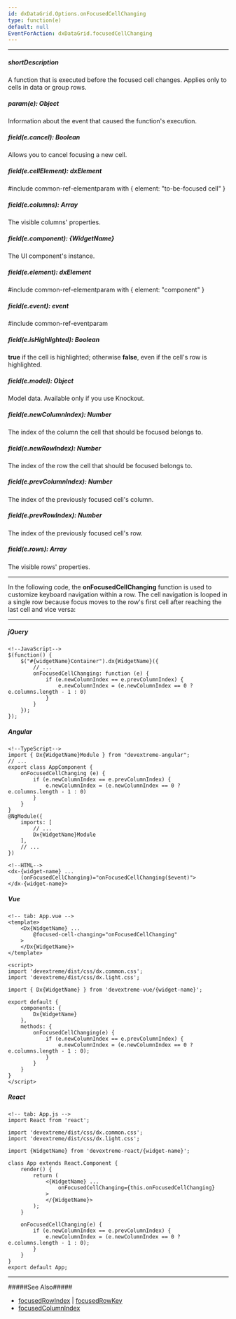 ```yaml
---
id: dxDataGrid.Options.onFocusedCellChanging
type: function(e)
default: null
EventForAction: dxDataGrid.focusedCellChanging
---
```

---
##### shortDescription
A function that is executed before the focused cell changes. Applies only to cells in data or group rows.

##### param(e): Object
Information about the event that caused the function's execution.

##### field(e.cancel): Boolean
Allows you to cancel focusing a new cell.

##### field(e.cellElement): dxElement
#include common-ref-elementparam with { element: "to-be-focused cell" }

##### field(e.columns): Array<dxDataGridColumn>
The visible columns' properties.

##### field(e.component): {WidgetName}
The UI component's instance.

##### field(e.element): dxElement
#include common-ref-elementparam with { element: "component" }

##### field(e.event): event
#include common-ref-eventparam

##### field(e.isHighlighted): Boolean
**true** if the cell is highlighted; otherwise **false**, even if the cell's row is highlighted.

##### field(e.model): Object
Model data. Available only if you use Knockout.

##### field(e.newColumnIndex): Number
The index of the column the cell that should be focused belongs to.

##### field(e.newRowIndex): Number
The index of the row the cell that should be focused belongs to.

##### field(e.prevColumnIndex): Number
The index of the previously focused cell's column.

##### field(e.prevRowIndex): Number
The index of the previously focused cell's row.

##### field(e.rows): Array<dxDataGridRowObject>
The visible rows' properties.

---
In the following code, the **onFocusedCellChanging** function is used to customize keyboard navigation within a row. The cell navigation is looped in a single row because focus moves to the row's first cell after reaching the last cell and vice versa:

---
##### jQuery

    <!--JavaScript-->
    $(function() {
        $("#{widgetName}Container").dx{WidgetName}({
            // ...
            onFocusedCellChanging: function (e) {
                if (e.newColumnIndex == e.prevColumnIndex) {
                    e.newColumnIndex = (e.newColumnIndex == 0 ? e.columns.length - 1 : 0)
                }
            }
        });
    });

##### Angular

    <!--TypeScript-->
    import { Dx{WidgetName}Module } from "devextreme-angular";
    // ...
    export class AppComponent {
        onFocusedCellChanging (e) { 
            if (e.newColumnIndex == e.prevColumnIndex) {
                e.newColumnIndex = (e.newColumnIndex == 0 ? e.columns.length - 1 : 0)
            }
        }
    }
    @NgModule({
        imports: [
            // ...
            Dx{WidgetName}Module
        ],
        // ...
    })

    <!--HTML-->
    <dx-{widget-name} ...
        (onFocusedCellChanging)="onFocusedCellChanging($event)">
    </dx-{widget-name}>

##### Vue

    <!-- tab: App.vue -->
    <template>
        <Dx{WidgetName} ...
            @focused-cell-changing="onFocusedCellChanging"
        > 
        </Dx{WidgetName}>
    </template>

    <script>
    import 'devextreme/dist/css/dx.common.css';
    import 'devextreme/dist/css/dx.light.css';

    import { Dx{WidgetName} } from 'devextreme-vue/{widget-name}';

    export default {
        components: {
            Dx{WidgetName}
        },
        methods: {
            onFocusedCellChanging(e) {
                if (e.newColumnIndex == e.prevColumnIndex) {
                    e.newColumnIndex = (e.newColumnIndex == 0 ? e.columns.length - 1 : 0);
                }
            }
        }
    }
    </script>

##### React

    <!-- tab: App.js -->
    import React from 'react';

    import 'devextreme/dist/css/dx.common.css';
    import 'devextreme/dist/css/dx.light.css';

    import {WidgetName} from 'devextreme-react/{widget-name}';

    class App extends React.Component {
        render() {
            return (
                <{WidgetName} ...
                    onFocusedCellChanging={this.onFocusedCellChanging}
                >
                </{WidgetName}>
            );
        }

        onFocusedCellChanging(e) { 
            if (e.newColumnIndex == e.prevColumnIndex) {
                e.newColumnIndex = (e.newColumnIndex == 0 ? e.columns.length - 1 : 0);
            }
        }
    }
    export default App;

---

#####See Also#####
- [focusedRowIndex](/api-reference/10%20UI%20Widgets/GridBase/1%20Configuration/focusedRowIndex.md '/Documentation/ApiReference/UI_Widgets/dx{WidgetName}/Configuration/#focusedRowIndex') | [focusedRowKey](/api-reference/10%20UI%20Widgets/GridBase/1%20Configuration/focusedRowKey.md '/Documentation/ApiReference/UI_Widgets/dx{WidgetName}/Configuration/#focusedRowKey')
- [focusedColumnIndex](/api-reference/10%20UI%20Widgets/GridBase/1%20Configuration/focusedColumnIndex.md '/Documentation/ApiReference/UI_Widgets/dx{WidgetName}/Configuration/#focusedColumnIndex')
